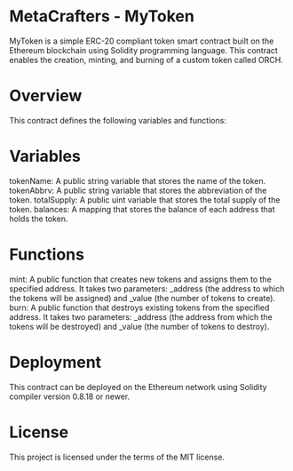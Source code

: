 # MetaCrafters - MyToken
MyToken is a simple ERC-20 compliant token smart contract built on the Ethereum blockchain using Solidity programming language. This contract enables the creation, minting, and burning of a custom token called ORCH.

# Overview
This contract defines the following variables and functions:

# Variables
tokenName: A public string variable that stores the name of the token.
tokenAbbrv: A public string variable that stores the abbreviation of the token.
totalSupply: A public uint variable that stores the total supply of the token.
balances: A mapping that stores the balance of each address that holds the token.

# Functions
mint: A public function that creates new tokens and assigns them to the specified address. It takes two parameters: _address (the address to which the tokens will be assigned) and _value (the number of tokens to create).
burn: A public function that destroys existing tokens from the specified address. It takes two parameters: _address (the address from which the tokens will be destroyed) and _value (the number of tokens to destroy).

# Deployment
This contract can be deployed on the Ethereum network using Solidity compiler version 0.8.18 or newer.

# License
This project is licensed under the terms of the MIT license.




 
